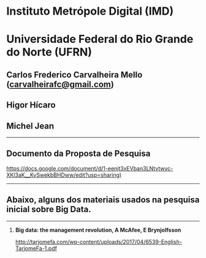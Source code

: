 # Instituto Metrópole Digital (IMD) 
# Universidade Federal do Rio Grande do Norte (UFRN)  
## Carlos Frederico Carvalheira Mello (carvalheirafc@gmail.com)
## Higor Hícaro
## Michel Jean

---
## Documento da Proposta de Pesquisa
<https://docs.google.com/document/d/1-eenjt3xEVban3LNtvtwyc-XKl3aK__KvSwekbBHDww/edit?usp=sharing)>


---
## Abaixo, alguns dos materiais usados na pesquisa inicial sobre Big Data.

---


1. **Big data: the management revolution, A McAfee, E Brynjolfsson** 
    
    
    <http://tarjomefa.com/wp-content/uploads/2017/04/6539-English-TarjomeFa-1.pdf>
